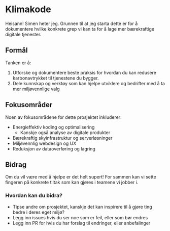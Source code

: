 # Klimakode

Heisann! Simen heter jeg. Grunnen til at jeg starta dette er for å dokumentere hvilke konkrete grep vi kan ta for å lage mer bærekraftige digitale tjenester.

## Formål

Tanken er å:

1. Utforske og dokumentere beste praksis for hvordan du kan redusere karbonavtrykket til tjenestene du bygger.
2. Dele kunnskap og verktøy som kan hjelpe utviklere og bedrifter med å ta mer miljøvennlige valg

## Fokusområder

Noen av fokusområdene for dette prosjektet inkluderer:

- Energieffektiv koding og optimalisering
    - Kanskje også analyse av digitale produkter
- Bærekraftig skyinfrastruktur og serverløsninger
- Miljøvennlig webdesign og UX
- Reduksjon av dataoverføring og lagring

## Bidrag

Om du vil være med å hjelpe er det helt supert! For sammen kan vi sette fingeren på konkrete tiltak som kan gjøres i teamene vi jobber i.

### Hvordan kan du bidra?

- Tipse andre om prosjektet, kanskje det kan inspirere til å gjøre ting bedre i deres eget miljø?
- Legg inn issues hvis du ser noe som er feil, eller som bør endres
- Legg inn PR for hvis du har forslag til endringer, eller anbefalinger
